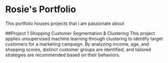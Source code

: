 # Rosie's Portfolio

This portfolio houses projects that i am passionate about 

##Project 1 Shopping Customer Segmentation & Clustering
This project applies unsupervised machine learning through clustering to identify target customers for a marketing campaign. By analyzing income, age, and shopping scores, distinct customer groups are identified, and tailored strategies are recommended based on their behaviors.

